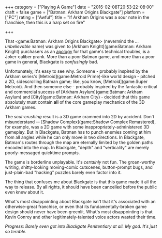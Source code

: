 +++
category = ["Playing A Game"]
date = "2016-02-08T20:53:22-08:00"
draft = false
game = ["Batman: Arkham Origins Blackgate"]
platform = ["PC"]
rating = ["Awful"]
title = "If Arkham Origins was a sour note in the franchise, then this is a harp set on fire"

+++

That <game:Batman: Arkham Origins Blackgate> (nevermind the ... <i>unbelievable</i> name) was given to [Arkham Knight](game:Batman: Arkham Knight) purchasers as an <a href="https://steamcommunity.com/games/208650/announcements/detail/128710596358664118">apology</a> for that game's technical troubles, is a Joker-caliber prank.  More than a poor Batman game, and more than a poor game in general, Blackgate is <i>confusingly</i> bad.

Unfortunately, it's easy to see why.  Someone - probably inspired by the Arkham series's [Metroid](game:Metroid Prime)-like world design - pitched a 2D, sidescrolling Batman game; like, you know, [Metroid](game:Super Metroid).  And then someone else - probably inspired by the fantastic critical and commercial success of [Arkham Asylum](game:Batman: Arkham Asylum) and [City](game:Batman: Arkham City) - decided that this game absolutely must contain <b>all</b> of the core gameplay mechanics of the 3D Arkham games.

The <i>soul-crushing</i> result is a 3D game crammed into 2D by accident.  Don't misunderstand -- [Shadow Complex](game:Shadow Complex Remastered), for example, was a 2D game with some inappropriately-administered 3D gameplay.  But in Blackgate, Batman has to punch enemies coming at him from all angles while he can only move in two directions.  In Blackgate, Batman's routes through the map are eternally limited by the golden paths encoded into the map.  In Blackgate, "depth" and "verticality" are merely poorly-messaged quicktime prompts.

The game is borderline unplayable.  It's <i>certainly</i> not fun.  The groan-worthy writing, shitty-looking moving-comic cutscenes, button-prompt bugs, and just-plain-bad "hacking" puzzles barely even factor into it.

The thing that confuses me about Blackgate is that this game made it all the way to release.  By all rights, it should have been cancelled before the public even knew about it.

What's most disappointing about Blackgate isn't that it's associated with an otherwise-great franchise, or even that its fundamentally-broken game design should never have been greenlit.  What's most disappointing is that Kevin Conroy and other legitimately-talented voice actors wasted their time.

<i>Progress: Barely even got into Blackgate Penitentiary at all.  My god.  It's just so terrible.</i>
